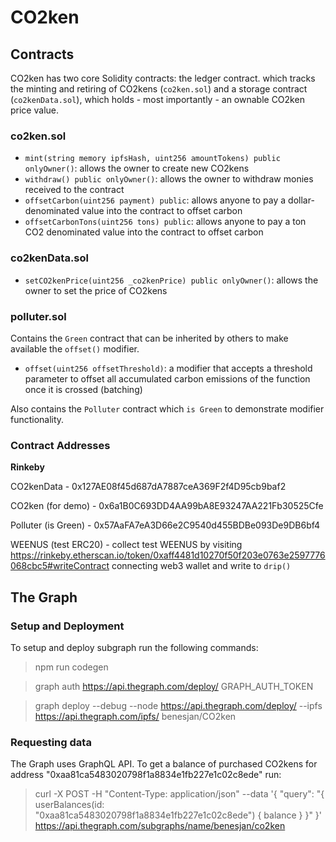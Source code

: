# CO2ken

## Contracts

CO2ken has two core Solidity contracts: the ledger contract. which tracks the minting and retiring of CO2kens (`co2ken.sol`) and a storage contract (`co2kenData.sol`), which holds - most importantly - an ownable CO2ken price value.

### co2ken.sol

- `mint(string memory ipfsHash, uint256 amountTokens) public onlyOwner()`: allows the owner to create new CO2kens
- `withdraw() public onlyOwner()`: allows the owner to withdraw monies received to the contract
- `offsetCarbon(uint256 payment) public`: allows anyone to pay a dollar-denominated value into the contract to offset carbon
- `offsetCarbonTons(uint256 tons) public`: allows anyone to pay a ton CO2 denominated value into the contract to offset carbon

### co2kenData.sol

- `setCO2kenPrice(uint256 _co2kenPrice) public onlyOwner()`: allows the owner to set the price of CO2kens

### polluter.sol

Contains the `Green` contract that can be inherited by others to make available the `offset()` modifier.

- `offset(uint256 offsetThreshold)`: a modifier that accepts a threshold parameter to offset all accumulated carbon emissions of the function once it is crossed (batching)

Also contains the `Polluter` contract which `is Green` to demonstrate modifier functionality.

### Contract Addresses

**Rinkeby**

CO2kenData - 0x127AE08f45d687dA7887ceA369F2f4D95cb9baf2

CO2ken (for demo) - 0x6a1B0C693DD4AA99bA8E93247AA221Fb30525Cfe

Polluter (is Green) - 0x57AaFA7eA3D66e2C9540d455BDBe093De9DB6bf4

WEENUS (test ERC20) - collect test WEENUS by visiting https://rinkeby.etherscan.io/token/0xaff4481d10270f50f203e0763e2597776068cbc5#writeContract connecting web3 wallet and write to `drip()`

## The Graph 

### Setup and Deployment
To setup and deploy subgraph run the following commands:

>npm run codegen

>graph auth https://api.thegraph.com/deploy/ GRAPH_AUTH_TOKEN

>graph deploy --debug --node https://api.thegraph.com/deploy/ --ipfs https://api.thegraph.com/ipfs/ benesjan/CO2ken

### Requesting data
The Graph uses GraphQL API.
To get a balance of purchased CO2kens for address "0xaa81ca5483020798f1a8834e1fb227e1c02c8ede"  run:
>curl -X POST -H "Content-Type: application/json" --data '{ "query": "{ userBalances(id: \"0xaa81ca5483020798f1a8834e1fb227e1c02c8ede\") { balance } }" }' https://api.thegraph.com/subgraphs/name/benesjan/co2ken